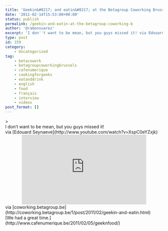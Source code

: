 ```yaml
---
title: 'Geekin&#8217; and eatin&#8217; at the Betagroup Coworking Brussels (AKA Betacowork)'
date: '2011-02-14T15:53:00+00:00'
status: publish
permalink: /geekin-and-eatin-at-the-betagroup-coworking-b
author: '@ramonsuarez'
excerpt: 'I don''t want to be mean, but you guys missed it! via Edouard Seynaeve via coworking.betagroup.be We had a great time.'
type: post
id: 159
category:
    - Uncategorized
tag:
    - betacowork
    - betagroupcoworkingbrussels
    - cafenumerique
    - cookingforgeeks
    - eatanddrink
    - english
    - food
    - français
    - interview
    - videos
post_format: []
---
```

<div class="posterous_bookmarklet_entry">> <div class="paragraph editable-text" style="text-align:left;">I don’t want to be mean, but you guys missed it!</div><div class="posterous_quote_citation">via [Edouard Seynaeve](http://www.youtube.com/watch?v=XspC0eYZxjk)</div><div><div class="wcustomhtml"><div class="embed-vimeo" style="text-align: center;"><iframe allowfullscreen="" frameborder="0" height="224" mozallowfullscreen="" src="https://player.vimeo.com/video/19824646" webkitallowfullscreen="" width="398"></iframe></div></div></div>

<div class="posterous_quote_citation">via [coworking.betagroup.be](http://coworking.betagroup.be/1/post/2011/02/geekin-and-eatin.html)</div>[We had a great time.](http://www.cafenumerique.be/2011/02/05/geeknfood/)

</div>